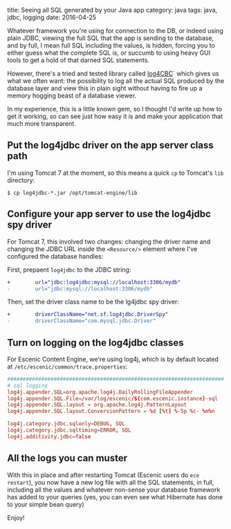 title: Seeing all SQL generated by your Java app
category: java
tags: java, jdbc, logging
date: 2016-04-25

Whatever framework you're using for connection to the DB, or indeed
using plain JDBC, viewing the full SQL that the app is sending to the
database, and by full, I mean full SQL including the values, is
hidden, forcing you to either guess what the complete SQL is, or
succumb to using heavy GUI tools to get a hold of that darned SQL
statements.

However, there's a tried and tested library called
[log4CBC](https://github.com/arthurblake/log4jdbc)` which gives us
what we often want: the possibility to log all the actual SQL produced
by the database layer and view this in plain sight without having to
fire up a memory hogging beast of a database viewer.

In my experience, this is a little known gem, so I thought I'd write
up how to get it working, so can see just how easy it is and make your
application that much more transparent.

## Put the log4jdbc driver on the app server class path

I'm using Tomcat 7 at the moment, so this means a quick `cp` to
Tomcat's `lib` directory:
```
$ cp log4jdbc-*.jar /opt/tomcat-engine/lib
```

## Configure your app server to use the log4jdbc spy driver

For Tomcat 7, this involved two changes: changing the driver name and
changing the JDBC URL inside the `<Resource/>` element where I've
configured the database handles:

First, prepaent `log4jdbc` to the JDBC string:

```diff
+        url="jdbc:log4jdbc:mysql://localhost:3306/mydb"
-        url="jdbc:mysql://localhost:3306/mydb"
```

Then, set the driver class name to be the lg4jdbc spy driver:

```diff
+        driverClassName="net.sf.log4jdbc.DriverSpy"
-        driverClassName="com.mysql.jdbc.Driver"
```

## Turn on logging on the log4jdbc classes

For Escenic Content Engine, we're using log4j, which is by default
located at `/etc/escenic/common/trace.properties`:

```conf
######################################################################
# sql logging
log4j.appender.SQL=org.apache.log4j.DailyRollingFileAppender
log4j.appender.SQL.File=/var/log/escenic/${com.escenic.instance}-sql
log4j.appender.SQL.layout = org.apache.log4j.PatternLayout
log4j.appender.SQL.layout.ConversionPattern = %d [%t] %-5p %c- %m%n

log4j.category.jdbc.sqlonly=DEBUG, SQL
log4j.category.jdbc.sqltiming=ERROR, SQL
log4j.additivity.jdbc=false
```

## All the logs you can muster

With this in place and after restarting Tomcat (Escenic users do `ece
restart`), you now have a new log file with all the SQL statements, in
full, including all the values and whatever non-sense your database
framework has added to your queries (yes, you can even see what
Hibernate has done to your simple bean query)

Enjoy!
